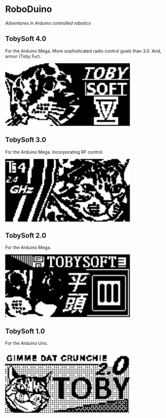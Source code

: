 # RoboDuino

_Adventures in Arduino controlled robotics_

## TobySoft 4.0

For the Arduino Mega. More sophisticated radio control goals than 3.0. And, armor (Toby Fur).

[<img src="https://raw.githubusercontent.com/simplegr33n/RoboDuino/master/_assets/TS4.bmp" width="400">](https://github.com/simplegr33n/RoboDuino/tree/master/TobySoft_4)

## TobySoft 3.0

For the Arduino Mega. Incorporating RF control.

[<img src="https://raw.githubusercontent.com/simplegr33n/RoboDuino/master/_assets/TS3.bmp" width="400">](https://github.com/simplegr33n/RoboDuino/tree/master/TobySoft_3)

## TobySoft 2.0

For the Arduino Mega.

[<img src="https://raw.githubusercontent.com/simplegr33n/RoboDuino/master/_assets/TS2.bmp" width="400">](https://github.com/simplegr33n/RoboDuino/tree/master/TobySoft_2)

## TobySoft 1.0

For the Arduino Uno.

[<img src="https://raw.githubusercontent.com/simplegr33n/RoboDuino/master/_assets/tobylogo2.bmp" width="400">](https://github.com/simplegr33n/RoboDuino/tree/master/TobySoft_1)
